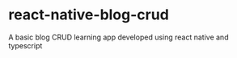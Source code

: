 # react-native-blog-crud
A basic blog CRUD learning app developed using react native and typescript
